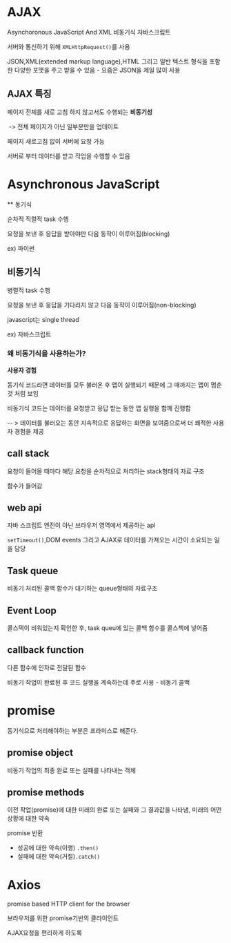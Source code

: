 # AJAX

Asynchoronous JavaScript And XML 비동기식 자바스크립트

서버와 통신하기 위해 `XMLHttpRequest()`를 사용

JSON,XML(extended markup language),HTML 그리고 일반 텍스트 형식을 포함한 다양한 포맷을 주고 받을 수 있음 - 요즘은 JSON을 제일 많이 사용



## AJAX 특징

페이지 전체를 새로 고침 하지 않고서도 수행되는 **비동기성** 

​		->  전체 페이지가 아닌 일부분만을 업데이트

페이지 새로고침 없이 서버에 요청 가능

서버로 부터 데이터를 받고 작업을 수행할 수 있음



# Asynchronous JavaScript

** 동기식

순차적 직렬적 task 수행

요청을 보낸 후 응답을 받아야만 다음 동작이 이루어짐(blocking)

ex) 파이썬

## 비동기식

병렬적 task 수행

요청을 보낸 후 응답을 기다리지 않고 다음 동작이 이루어짐(non-blocking)

javascript는 single thread

ex) 자바스크립트



### 왜 비동기식을 사용하는가?

**사용자 경험**

동기식 코드라면 데이터를 모두 불러온 후 앱이 실행되기 때문에 그 때까지는 앱이 멈춘 것 처럼 보임

비동기식 코드는 데이터를 요청받고 응답 받는 동안 앱 실행을 함께 진행함

 -- > 데이터를 불러오는 동안 지속적으로 응답하는 화면을 보여줌으로써 더 쾌적한 사용자 경험을 제공



## call stack

요청이 들어올 때마다 해당 요청을 순차적으로 처리하는 stack형태의 자료 구조

함수가 들어감

## web api

 자바 스크립트 엔진이 아닌 브라우저 영역에서 제공하는 apl

`setTimeout()`,DOM events 그리고 AJAX로 데이터를 가져오는 시간이 소요되는 일을 담당

## Task queue

비동기 처리된 콜백 함수가 대기하는 queue형태의 자료구조

## Event Loop

콜스택이 비워있는지 확인한 후, task queu에 있는 콜백 함수를 콜스책에 넣어줌



## callback function

다른 함수에 인자로 전달된 함수

비동기 작업이 완료된 후 코드 실행을 계속하는데 주로 사용 - 비동기 콜백



# promise

동기식으로 처리해야하는 부분은 프라미스로 해준다.

## promise object

비동기 작업의 최종 완료 또는 실패를 나타내는 객체

## promise methods

이전 작업(promise)에 대한 미래의 완료 또는 실패와 그 결과값을 나타냄, 미래의 어떤 상황에 대한 약속

promise 반환

- 성공에 대한 약속(이행) `.then()`
- 실패에 대한 약속(거절)`.catch()`





# Axios

promise based HTTP client for the browser

브라우저를 위한 promise기반의 클라이언트

AJAX요청을 편리하게 하도록
